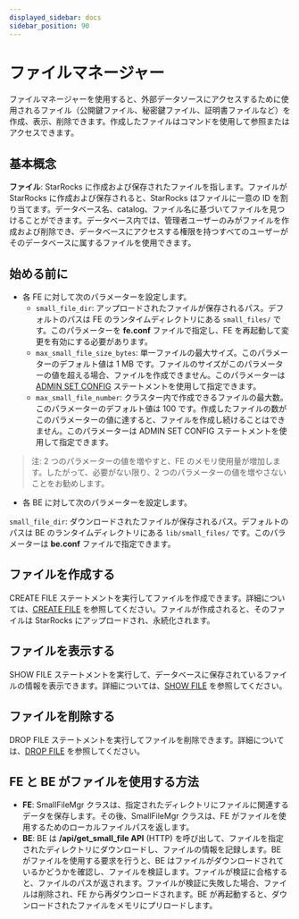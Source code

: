 ```yaml
---
displayed_sidebar: docs
sidebar_position: 90
---
```


# ファイルマネージャー

ファイルマネージャーを使用すると、外部データソースにアクセスするために使用されるファイル（公開鍵ファイル、秘密鍵ファイル、証明書ファイルなど）を作成、表示、削除できます。作成したファイルはコマンドを使用して参照またはアクセスできます。

## 基本概念

**ファイル**: StarRocks に作成および保存されたファイルを指します。ファイルが StarRocks に作成および保存されると、StarRocks はファイルに一意の ID を割り当てます。データベース名、catalog、ファイル名に基づいてファイルを見つけることができます。データベース内では、管理者ユーザーのみがファイルを作成および削除でき、データベースにアクセスする権限を持つすべてのユーザーがそのデータベースに属するファイルを使用できます。

## 始める前に

- 各 FE に対して次のパラメーターを設定します。
  - `small_file_dir`: アップロードされたファイルが保存されるパス。デフォルトのパスは FE のランタイムディレクトリにある `small_files/` です。このパラメーターを **fe.conf** ファイルで指定し、FE を再起動して変更を有効にする必要があります。
  - `max_small_file_size_bytes`: 単一ファイルの最大サイズ。このパラメーターのデフォルト値は 1 MB です。ファイルのサイズがこのパラメーターの値を超える場合、ファイルを作成できません。このパラメーターは [ADMIN SET CONFIG](../../../sql-reference/sql-statements/cluster-management/config_vars/ADMIN_SET_CONFIG.md) ステートメントを使用して指定できます。
  - `max_small_file_number`: クラスター内で作成できるファイルの最大数。このパラメーターのデフォルト値は 100 です。作成したファイルの数がこのパラメーターの値に達すると、ファイルを作成し続けることはできません。このパラメーターは ADMIN SET CONFIG ステートメントを使用して指定できます。

> 注: 2 つのパラメーターの値を増やすと、FE のメモリ使用量が増加します。したがって、必要がない限り、2 つのパラメーターの値を増やさないことをお勧めします。

- 各 BE に対して次のパラメーターを設定します。

`small_file_dir`: ダウンロードされたファイルが保存されるパス。デフォルトのパスは BE のランタイムディレクトリにある `lib/small_files/` です。このパラメーターは **be.conf** ファイルで指定できます。

## ファイルを作成する

CREATE FILE ステートメントを実行してファイルを作成できます。詳細については、[CREATE FILE](../../../sql-reference/sql-statements/cluster-management/file/CREATE_FILE.md) を参照してください。ファイルが作成されると、そのファイルは StarRocks にアップロードされ、永続化されます。

## ファイルを表示する

SHOW FILE ステートメントを実行して、データベースに保存されているファイルの情報を表示できます。詳細については、[SHOW FILE](../../../sql-reference/sql-statements/cluster-management/file/SHOW_FILE.md) を参照してください。

## ファイルを削除する

DROP FILE ステートメントを実行してファイルを削除できます。詳細については、[DROP FILE](../../../sql-reference/sql-statements/cluster-management/file/DROP_FILE.md) を参照してください。

## FE と BE がファイルを使用する方法

- **FE**: SmallFileMgr クラスは、指定されたディレクトリにファイルに関連するデータを保存します。その後、SmallFileMgr クラスは、FE がファイルを使用するためのローカルファイルパスを返します。
- **BE**: BE は **/api/get_small_file API** (HTTP) を呼び出して、ファイルを指定されたディレクトリにダウンロードし、ファイルの情報を記録します。BE がファイルを使用する要求を行うと、BE はファイルがダウンロードされているかどうかを確認し、ファイルを検証します。ファイルが検証に合格すると、ファイルのパスが返されます。ファイルが検証に失敗した場合、ファイルは削除され、FE から再ダウンロードされます。BE が再起動すると、ダウンロードされたファイルをメモリにプリロードします。